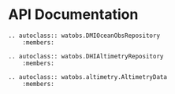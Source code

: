 # API Documentation

```{eval-rst}
.. autoclass:: watobs.DMIOceanObsRepository
	:members:

.. autoclass:: watobs.DHIAltimetryRepository
	:members:

.. autoclass:: watobs.altimetry.AltimetryData
	:members:
```
